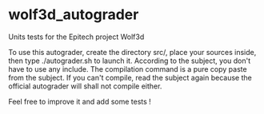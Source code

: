 # wolf3d_autograder
Units tests for the Epitech project Wolf3d

To use this autograder, create the directory src/, place your sources inside, then type ./autograder.sh to launch it.
According to the subject, you don't have to use any include. The compilation command is a pure copy paste from the subject. If you can't compile, read the subject again because the official autograder will shall not compile either.

Feel free to improve it and add some tests !
